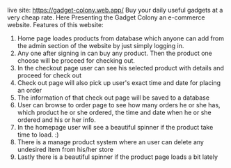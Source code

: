 
live site: https://gadget-colony.web.app/
Buy your daily useful gadgets at a very cheap rate. Here Presenting the Gadget Colony an e-commerce website.
Features of this website:
1) Home page loades products from database which anyone can add from the admin section of the website by just simply logging in.
2) Any one after signing in can buy any product. Then the product one choose will be proceed for checking out.
3) In the checkout page user can see his selected product with details and proceed for check out
4) Check out page will also pick up user's exact time and date for placing an order 
5) The information of that check out page will be saved to a database
6) User can browse to order page to see how many orders he or she has, which product he or she ordered, the time and date when he or she ordered and his or her info.
7) In the homepage user will see a beautiful spinner if the product take time to load. :)
8) There is a manage product system where an user can delete any undesired item from his/her store
9) Lastly there is a beautiful spinner if the product page loads a bit lately


